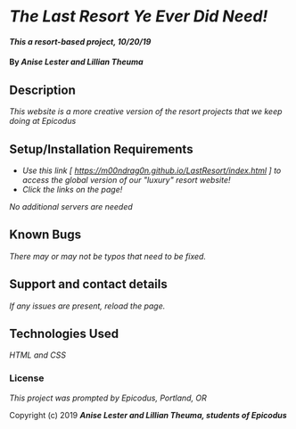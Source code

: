# _The Last Resort Ye Ever Did Need!_

#### _This a resort-based project, 10/20/19_

#### By _**Anise Lester and Lillian Theuma**_

## Description

_This website is a more creative version of the resort projects that we keep doing at Epicodus_

## Setup/Installation Requirements

* _Use this link [ https://m00ndrag0n.github.io/LastResort/index.html ] to access the global version of our "luxury" resort website!_
* _Click the links on the page!_

_No additional servers are needed_

## Known Bugs

_There may or may not be typos that need to be fixed._

## Support and contact details

_If any issues are present, reload the page._

## Technologies Used

_HTML and CSS_

### License

*This project was prompted by Epicodus, Portland, OR*

Copyright (c) 2019 **_Anise Lester and Lillian Theuma, students of Epicodus_**
